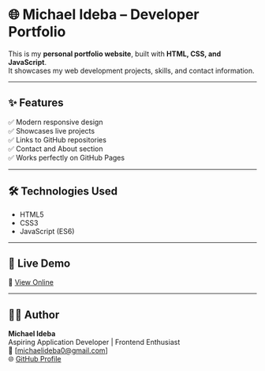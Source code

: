 # 🌐 Michael Ideba – Developer Portfolio

This is my **personal portfolio website**, built with **HTML, CSS, and JavaScript**.  
It showcases my web development projects, skills, and contact information.

---

## ✨ Features
✅ Modern responsive design  
✅ Showcases live projects  
✅ Links to GitHub repositories  
✅ Contact and About section  
✅ Works perfectly on GitHub Pages  

---

## 🛠️ Technologies Used
- HTML5  
- CSS3  
- JavaScript (ES6)

---

## 🚀 Live Demo
🔗 [View Online](https://michaelideba0.github.io/Portfolio-michael/)



---

## 👨‍💻 Author
**Michael Ideba**  
Aspiring Application Developer | Frontend Enthusiast  
📧 [michaelideba0@gmail.com]  
🌐 [GitHub Profile](https://github.com/michaelideba0)
